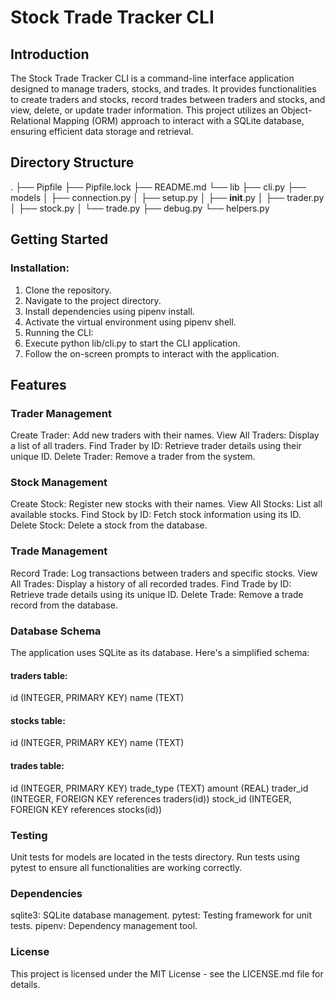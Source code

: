 # Stock Trade Tracker CLI

## Introduction
The Stock Trade Tracker CLI is a command-line interface application designed to manage traders, stocks, and trades. It provides functionalities to create traders and stocks, record trades between traders and stocks, and view, delete, or update trader information. This project utilizes an Object-Relational Mapping (ORM) approach to interact with a SQLite database, ensuring efficient data storage and retrieval.

## Directory Structure
.
├── Pipfile
├── Pipfile.lock
├── README.md
└── lib
    ├── cli.py
    ├── models
    │   ├── connection.py
    │   ├── setup.py
    │   ├── __init__.py
    │   ├── trader.py
    │   ├── stock.py
    │   └── trade.py
    ├── debug.py
    └── helpers.py

## Getting Started
### Installation:

1. Clone the repository.
2. Navigate to the project directory.
3. Install dependencies using pipenv install.
4. Activate the virtual environment using pipenv shell.
5. Running the CLI:
6. Execute python lib/cli.py to start the CLI application.
7. Follow the on-screen prompts to interact with the application.

## Features
### Trader Management
Create Trader: Add new traders with their names.
View All Traders: Display a list of all traders.
Find Trader by ID: Retrieve trader details using their unique ID.
Delete Trader: Remove a trader from the system.

### Stock Management
Create Stock: Register new stocks with their names.
View All Stocks: List all available stocks.
Find Stock by ID: Fetch stock information using its ID.
Delete Stock: Delete a stock from the database.

### Trade Management
Record Trade: Log transactions between traders and specific stocks.
View All Trades: Display a history of all recorded trades.
Find Trade by ID: Retrieve trade details using its unique ID.
Delete Trade: Remove a trade record from the database.

### Database Schema
The application uses SQLite as its database. Here's a simplified schema:

#### traders table:

id (INTEGER, PRIMARY KEY)
name (TEXT)

#### stocks table:

id (INTEGER, PRIMARY KEY)
name (TEXT)

#### trades table:

id (INTEGER, PRIMARY KEY)
trade_type (TEXT)
amount (REAL)
trader_id (INTEGER, FOREIGN KEY references traders(id))
stock_id (INTEGER, FOREIGN KEY references stocks(id))

### Testing
Unit tests for models are located in the tests directory.
Run tests using pytest to ensure all functionalities are working correctly.

### Dependencies
sqlite3: SQLite database management.
pytest: Testing framework for unit tests.
pipenv: Dependency management tool.

### License
This project is licensed under the MIT License - see the LICENSE.md file for details.